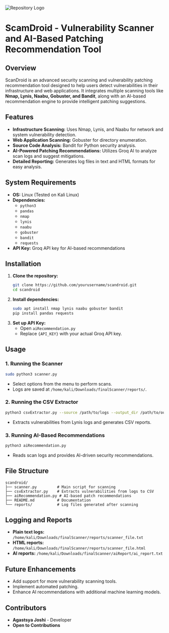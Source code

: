 ![Repository Logo](https://drive.google.com/uc?export=view&id=1Owsj0GFlXVR--xFpYnH-x2ZTRPip7YsF)

# ScamDroid - Vulnerability Scanner and AI-Based Patching Recommendation Tool

## Overview
ScanDroid is an advanced security scanning and vulnerability patching recommendation tool designed to help users detect vulnerabilities in their infrastructure and web applications. It integrates multiple scanning tools like **Nmap, Lynis, Naabu, Gobuster, and Bandit**, along with an AI-based recommendation engine to provide intelligent patching suggestions.

## Features
- **Infrastructure Scanning:** Uses Nmap, Lynis, and Naabu for network and system vulnerability detection.
- **Web Application Scanning:** Gobuster for directory enumeration.
- **Source Code Analysis:** Bandit for Python security analysis.
- **AI-Powered Patching Recommendations:** Utilizes Groq AI to analyze scan logs and suggest mitigations.
- **Detailed Reporting:** Generates log files in text and HTML formats for easy analysis.

## System Requirements
- **OS:** Linux (Tested on Kali Linux)
- **Dependencies:**
  - `python3`
  - `pandas`
  - `nmap`
  - `lynis`
  - `naabu`
  - `gobuster`
  - `bandit`
  - `requests`
- **API Key:** Groq API key for AI-based recommendations

## Installation
1. **Clone the repository:**
   ```sh
   git clone https://github.com/yourusername/scandroid.git
   cd scandroid
   ```
2. **Install dependencies:**
   ```sh
   sudo apt install nmap lynis naabu gobuster bandit
   pip install pandas requests
   ```
3. **Set up API Key:**
   - Open `aiRecommendation.py`
   - Replace `{API_KEY}` with your actual Groq API key.

## Usage
### 1. Running the Scanner
```sh
sudo python3 scanner.py
```
- Select options from the menu to perform scans.
- Logs are saved at `/home/kali/Downloads/finalScanner/reports/`.

### 2. Running the CSV Extractor
```sh
python3 csvExtractor.py --source /path/to/logs --output_dir /path/to/output
```
- Extracts vulnerabilities from Lynis logs and generates CSV reports.

### 3. Running AI-Based Recommendations
```sh
python3 aiRecommendation.py
```
- Reads scan logs and provides AI-driven security recommendations.

## File Structure
```
scandroid/
├── scanner.py         # Main script for scanning
├── csvExtractor.py    # Extracts vulnerabilities from logs to CSV
├── aiRecommendation.py # AI-based patch recommendations
├── README.md          # Documentation
└── reports/           # Log files generated after scanning
```

## Logging and Reports
- **Plain text logs:** `/home/kali/Downloads/finalScanner/reports/scanner_file.txt`
- **HTML reports:** `/home/kali/Downloads/finalScanner/reports/scanner_file.html`
- **AI reports:** `/home/kali/Downloads/finalScanner/aiReport/ai_report.txt`

## Future Enhancements
- Add support for more vulnerability scanning tools.
- Implement automated patching.
- Enhance AI recommendations with additional machine learning models.

## Contributors
- **Agastsya Joshi** - Developer
- **Open to Contributions**



